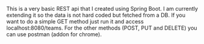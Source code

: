 This is a very basic REST api that I created using Spring Boot.  I am currently extending it so the data is not hard coded but 
fetched from a DB. If you want to do a simple GET method just run it and access localhost:8080/teams.  For the other methods (POST, PUT and DELETE) you can use postman (addon for chrome).
